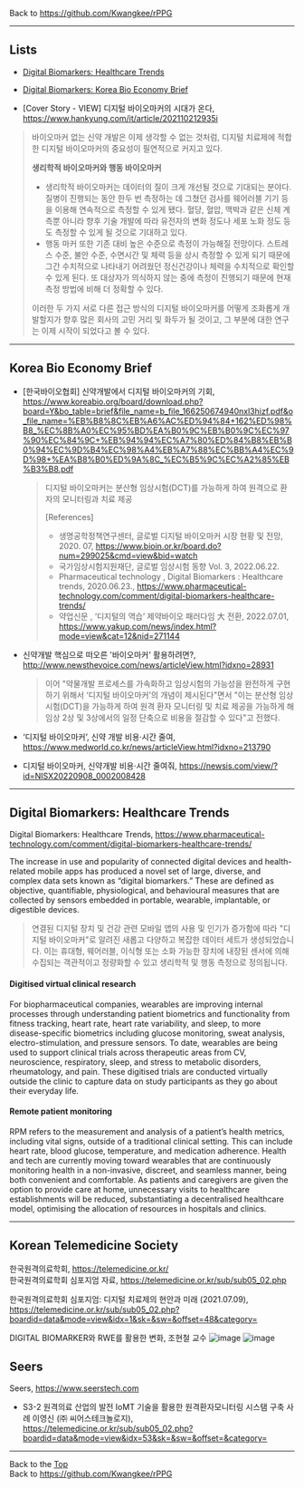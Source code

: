 Back to https://github.com/Kwangkee/rPPG
***

## Lists
- [Digital Biomarkers: Healthcare Trends](https://github.com/Kwangkee/rPPG/blob/main/DigitalBiomarker.md#digital-biomarkers-healthcare-trends)
- [Digital Biomarkers: Korea Bio Economy Brief](https://github.com/Kwangkee/rPPG/blob/main/DigitalBiomarker.md#korea-bio-economy-brief)


- [Cover Story - VIEW] 디지털 바이오마커의 시대가 온다, https://www.hankyung.com/it/article/202110212935i
>바이오마커 없는 신약 개발은 이제 생각할 수 없는 것처럼, 디지털 치료제에 적합한 디지털 바이오마커의 중요성이 필연적으로 커지고 있다.  
>
>**생리학적 바이오마커와 행동 바이오마커**
>- 생리학적 바이오마커는 데이터의 질이 크게 개선될 것으로 기대되는 분야다. 질병이 진행되는 동안 한두 번 측정하는 데 그쳤던 검사를 웨어러블 기기 등을 이용해 연속적으로 측정할 수 있게 됐다. 혈당, 혈압, 맥박과 같은 신체 계측뿐 아니라 향후 기술 개발에 따라 유전자의 변화 정도나 세포 노화 정도 등도 측정할 수 있게 될 것으로 기대하고 있다.
>- 행동 마커 또한 기존 대비 높은 수준으로 측정이 가능해질 전망이다. 스트레스 수준, 불안 수준, 수면시간 및 체력 등을 상시 측정할 수 있게 되기 때문에 그간 수치적으로 나타내기 어려웠던 정신건강이나 체력을 수치적으로 확인할 수 있게 된다. 또 대상자가 의식하지 않는 중에 측정이 진행되기 때문에 현재 측정 방법에 비해 더 정확할 수 있다.  
>
>이러한 두 가지 서로 다른 접근 방식의 디지털 바이오마커를 어떻게 조화롭게 개발할지가 향후 많은 회사의 고민 거리 및 화두가 될 것이고, 그 부분에 대한 연구는 이제 시작이 되었다고 볼 수 있다.  

 
***
## Korea Bio Economy Brief
- [한국바이오협회] 신약개발에서 디지털 바이오마커의 기회, https://www.koreabio.org/board/download.php?board=Y&bo_table=brief&file_name=b_file_166250674940nxl3hizf.pdf&o_file_name=%EB%B8%8C%EB%A6%AC%ED%94%84+162%ED%98%B8_%EC%8B%A0%EC%95%BD%EA%B0%9C%EB%B0%9C%EC%97%90%EC%84%9C+%EB%94%94%EC%A7%80%ED%84%B8%EB%B0%94%EC%9D%B4%EC%98%A4%EB%A7%88%EC%BB%A4%EC%9D%98+%EA%B8%B0%ED%9A%8C_%EC%B5%9C%EC%A2%85%EB%B3%B8.pdf
  >디지털 바이오마커는 분산형 임상시험(DCT)를 가능하게 하여 원격으로 환자의 모니터링과 치료 제공  
  >
  >[References]  
  >- 생명공학정책연구센터, 글로벌 디지털 바이오마커 시장 현황 및 전망, 2020. 07, https://www.bioin.or.kr/board.do?num=299025&cmd=view&bid=watch  
  >- 국가임상시험지원재단, 글로벌 임상시험 동향 Vol. 3, 2022.06.22.  
  >- Pharmaceutical technology , Digital Biomarkers : Healthcare trends, 2020.06.23., https://www.pharmaceutical-technology.com/comment/digital-biomarkers-healthcare-trends/  
  >- 약업신문 , ‘디지털의 역습’ 제약바이오 패러다임 大 전환, 2022.07.01, https://www.yakup.com/news/index.html?mode=view&cat=12&nid=271144   

- 신약개발 핵심으로 떠오른 '바이오마커' 활용하려면?, http://www.newsthevoice.com/news/articleView.html?idxno=28931
  >이어 "약물개발 프로세스를 가속화하고 임상시험의 가능성을 완전하게 구현하기 위해서 ‘디지털 바이오마커’의 개념이 제시된다"면서 "이는 분산형 임상시험(DCT)을 가능하게 하여 원격 환자 모니터링 및 치료 제공을 가능하게 해 임상 2상 및 3상에서의 일정 단축으로 비용을 절감할 수 있다"고 전했다.  
- ‘디지털 바이오마커’, 신약 개발 비용·시간 줄여, https://www.medworld.co.kr/news/articleView.html?idxno=213790
- 디지털 바이오마커, 신약개발 비용·시간 줄여줘, https://newsis.com/view/?id=NISX20220908_0002008428

***
## Digital Biomarkers: Healthcare Trends
Digital Biomarkers: Healthcare Trends, https://www.pharmaceutical-technology.com/comment/digital-biomarkers-healthcare-trends/  

The increase in use and popularity of connected digital devices and health-related mobile apps has produced a novel set of large, diverse, and complex data sets known as “digital biomarkers.” These are defined as objective, quantifiable, physiological, and behavioural measures that are collected by sensors embedded in portable, wearable, implantable, or digestible devices. 
>연결된 디지털 장치 및 건강 관련 모바일 앱의 사용 및 인기가 증가함에 따라 "디지털 바이오마커"로 알려진 새롭고 다양하고 복잡한 데이터 세트가 생성되었습니다. 이는 휴대형, 웨어러블, 이식형 또는 소화 가능한 장치에 내장된 센서에 의해 수집되는 객관적이고 정량화할 수 있고 생리학적 및 행동 측정으로 정의됩니다.

#### Digitised virtual clinical research
For biopharmaceutical companies, wearables are improving internal processes through understanding patient biometrics and functionality from fitness tracking, heart rate, heart rate variability, and sleep, to more disease-specific biometrics including glucose monitoring, sweat analysis, electro-stimulation, and pressure sensors. To date, wearables are being used to support clinical trials across therapeutic areas from CV, neuroscience, respiratory, sleep, and stress to metabolic disorders, rheumatology, and pain. These digitised trials are conducted virtually outside the clinic to capture data on study participants as they go about their everyday life.

#### Remote patient monitoring
RPM refers to the measurement and analysis of a patient’s health metrics, including vital signs, outside of a traditional clinical setting. This can include heart rate, blood glucose, temperature, and medication adherence. Health and tech are currently moving toward wearables that are continuously monitoring health in a non-invasive, discreet, and seamless manner, being both convenient and comfortable. As patients and caregivers are given the option to provide care at home, unnecessary visits to healthcare establishments will be reduced, substantiating a decentralised healthcare model, optimising the allocation of resources in hospitals and clinics.

***
## Korean Telemedicine Society 
한국원격의료학회, https://telemedicine.or.kr/  
한국원격의료학회 심포지엄 자료, https://telemedicine.or.kr/sub/sub05_02.php  

한국원격의료학회 심포지엄: 디지털 치료제의 현안과 미래 (2021.07.09), https://telemedicine.or.kr/sub/sub05_02.php?boardid=data&mode=view&idx=1&sk=&sw=&offset=48&category=

DIGITAL BIOMARKER와 RWE를 활용한 변화, 조현철 교수
![image](https://user-images.githubusercontent.com/109835677/190316414-781d7387-2d2e-4197-9074-d89e2357a225.png)
![image](https://user-images.githubusercontent.com/109835677/190316505-1ba75351-0cb2-4af1-a071-ebaa6cc05aaf.png)


## Seers
Seers, https://www.seerstech.com

- S3-2 원격의료 산업의 발전 IoMT 기술을 활용한 원격환자모니터링 시스탬 구축 사례 이영신 (㈜ 씨어스테크놀로지), https://telemedicine.or.kr/sub/sub05_02.php?boardid=data&mode=view&idx=53&sk=&sw=&offset=&category=



***
Back to the [Top](#lists)  
Back to https://github.com/Kwangkee/rPPG
